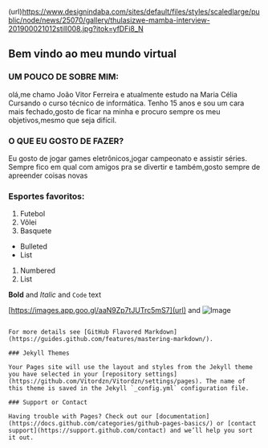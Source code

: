 (url)https://www.designindaba.com/sites/default/files/styles/scaledlarge/public/node/news/25070/gallery/thulasizwe-mamba-interview-201900021012still008.jpg?itok=yfDFi8_N
## Bem vindo ao meu mundo virtual



### UM POUCO DE SOBRE MIM:
olá,me chamo João Vitor Ferreira e atualmente estudo na Maria Célia
Cursando o curso técnico de informática. Tenho 15 anos e sou um cara mais fechado,gosto de ficar na minha e procuro 
sempre os meu objetivos,mesmo que seja difícil.

### O QUE EU GOSTO DE FAZER?
Eu gosto de jogar games eletrônicos,jogar campeonato e assistir séries.
Sempre fico em qual com amigos pra se divertir e também,gosto sempre de apreender coisas novas

### Esportes favoritos:

1. Futebol
2. Vôlei
3. Basquete

- Bulleted
- List

1. Numbered
2. List

**Bold** and _Italic_ and `Code` text

[https://images.app.goo.gl/aaN9Zp7tJUTrc5mS7](url) and ![Image](src)
```

For more details see [GitHub Flavored Markdown](https://guides.github.com/features/mastering-markdown/).

### Jekyll Themes

Your Pages site will use the layout and styles from the Jekyll theme you have selected in your [repository settings](https://github.com/Vitordzn/Vitordzn/settings/pages). The name of this theme is saved in the Jekyll `_config.yml` configuration file.

### Support or Contact

Having trouble with Pages? Check out our [documentation](https://docs.github.com/categories/github-pages-basics/) or [contact support](https://support.github.com/contact) and we’ll help you sort it out.
